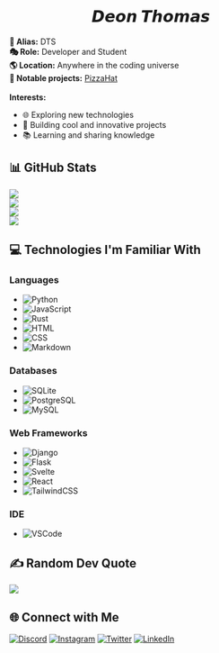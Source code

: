 <h1 align="center">𝘿𝙚𝙤𝙣 𝙏𝙝𝙤𝙢𝙖𝙨</h1>

**🚀 Alias:** DTS \
**🎭 Role:** Developer and Student \
**🌎 Location:** Anywhere in the coding universe \
**📂 Notable projects:** [PizzaHat](https://github.com/DTS-11/PizzaHat) \
<br/>
**Interests:**
- 🌐 Exploring new technologies
- 🚧 Building cool and innovative projects
- 📚 Learning and sharing knowledge

## 📊 GitHub Stats
![](https://komarev.com/ghpvc/?username=DTS-11&color=4185f2) \
![](https://github-readme-stats.vercel.app/api?username=DTS-11&theme=react&hide_border=false&include_all_commits=true&count_private=true)<br/>
![](https://github-readme-streak-stats.herokuapp.com/?user=DTS-11&theme=react&hide_border=false)<br/>
![](https://github-readme-stats.vercel.app/api/top-langs/?username=DTS-11&theme=react&hide_border=false&include_all_commits=true&count_private=false&layout=compact)

## 💻 Technologies I'm Familiar With
### Languages
- ![Python](https://img.shields.io/badge/Python-3776AB?style=for-the-badge&logo=python&logoColor=white)
- ![JavaScript](https://img.shields.io/badge/JavaScript-F7DF1E?style=for-the-badge&logo=javascript&logoColor=black)
- ![Rust](https://img.shields.io/badge/rust-%23000000.svg?style=for-the-badge&logo=rust&logoColor=white)
- ![HTML](https://img.shields.io/badge/HTML5-E34F26?style=for-the-badge&logo=html5&logoColor=white)
- ![CSS](https://img.shields.io/badge/CSS3-1572B6?style=for-the-badge&logo=css3&logoColor=white)
- ![Markdown](https://img.shields.io/badge/markdown-%23000000.svg?style=for-the-badge&logo=markdown&logoColor=white)

### Databases
- ![SQLite](https://img.shields.io/badge/SQLite-07405E?style=for-the-badge&logo=sqlite&logoColor=white)
- ![PostgreSQL](https://img.shields.io/badge/PostgreSQL-316192?style=for-the-badge&logo=postgresql&logoColor=white)
- ![MySQL](https://img.shields.io/badge/MySQL-005C84?style=for-the-badge&logo=mysql&logoColor=white)

### Web Frameworks
- ![Django](https://img.shields.io/badge/Django-092E20?style=for-the-badge&logo=django&logoColor=white)
- ![Flask](https://img.shields.io/badge/flask-%23000.svg?style=for-the-badge&logo=flask&logoColor=white)
- ![Svelte](https://img.shields.io/badge/svelte-%23f1413d.svg?style=for-the-badge&logo=svelte&logoColor=white)
- ![React](https://img.shields.io/badge/React-20232A?style=for-the-badge&logo=react&logoColor=61DAFB)
- ![TailwindCSS](https://img.shields.io/badge/tailwindcss-%2338B2AC.svg?style=for-the-badge&logo=tailwind-css&logoColor=white)

### IDE
- ![VSCode](https://img.shields.io/badge/Visual_Studio_Code-0078D4?style=for-the-badge&logo=visual%20studio%20code&logoColor=white)


## ✍️ Random Dev Quote
![](https://quotes-github-readme.vercel.app/api?type=horizontal&theme=dark)


## 🌐 Connect with Me
[![Discord](https://img.shields.io/badge/Discord-%237289DA.svg?logo=discord&logoColor=white)](htttps://discord.gg/WhNVDTF)
[![Instagram](https://img.shields.io/badge/Instagram-%23E4405F.svg?logo=Instagram&logoColor=white)](https://instagram.com/itsdts__)
[![Twitter](https://img.shields.io/badge/Twitter-%231DA1F2.svg?logo=Twitter&logoColor=white)](https://twitter.com/itsDTS_) 
[![LinkedIn](https://img.shields.io/badge/LinkedIn-0077B5?&logo=linkedin&logoColor=white)](https://www.linkedin.com/in/dts11/) 

<!---
DTS-11/DTS-11 is a ✨ special ✨ repository because its `README.md` (this file) appears on your GitHub profile.
You can click the Preview link to take a look at your changes.
--->

